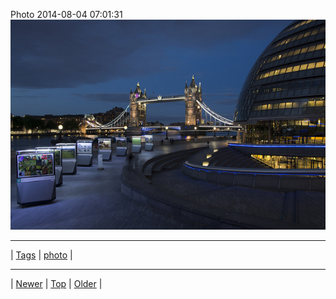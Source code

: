 <!--
title: Photo 2014-08-04 07
date: 2020-06-28T15:02:25.099Z
tags: photo
-->












Photo 2014-08-04 07:01:31
![](93758445247-0.jpg)

<!--BOTTOM-POST-NAVIGATION-->
---

| [Tags](tags.md) | [photo](tag-photo.md) |

---

| [Newer](93606770087.md) | [Top](index.md) | [Older](93977952192.md) |